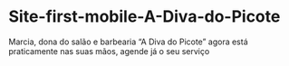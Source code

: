 # Site-first-mobile-A-Diva-do-Picote
Marcia, dona do salão e  barbearia  “A Diva do Picote” agora está praticamente nas suas mãos, agende já o seu serviço
